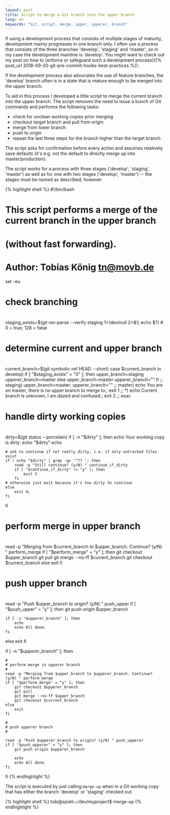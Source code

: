 ```yaml
---
layout: post
title: Script to merge a Git branch into the upper branch
lang: en
keywords: "Git, script, merge, upper, upperer, branch"
---
```


If using a development process that consists of multiple stages of maturity,
development mainly progresses in one branch only. I often use a process that
consists of the three branches 'develop', 'staging' and 'master', so in my
case the development mainline is 'develop'. You might want to check out my
post on how to
[enforce or safeguard such a development process]({% post_url 2018-09-20-git-pre-commit-hooks-best-practices %}).

If the development process also advocates the use of feature branches, the
'develop' branch often is in a state that is mature enough to be merged into
the upper branch.

To aid in this process I developed a little script to merge the current
branch into the upper branch. The script removes the need to issue a bunch
of Git commands and performs the following tasks:
* check for unclean working copies prior merging
* checkout target branch and pull from origin
* merge from lower branch
* push to origin
* repeat the last three steps for the branch higher than the target branch

The script asks for confirmation before every action and assumes relatively
save defaults (it's e.g. not the default to directly merge up into
master/production).

The script works for a process with three stages ('develop', 'staging',
'master') as well as for one with two stages ('develop', 'master') -- the
stages must be named as described, however.

{% highlight shell %}
#!/bin/bash
 
# This script performs a merge of the current branch in the upper branch
# (without fast forwarding).
#
# Author: Tobias König <tn@movb.de>
 
set -eu
 
#
# check branching
#
 
staging_exists=$(git rev-parse --verify staging 1>/dev/null 2>&1; echo $?) # 0 = true; 128 = false
 
#
# determine current and upper branch
#
 
current_branch=$(git symbolic-ref HEAD --short)
case $current_branch in
  develop) if [ "$staging_exists" = "0" ]; then
               upper_branch=staging
               upperer_branch=master
           else
               upper_branch=master
               upperer_branch=""
           fi ;;
  staging) upper_branch=master; upperer_branch="" ;;
  master)  echo You are on master, there is no upper branch to merge to.; exit 1 ;;
  *)       echo Current branch is unknown, I am dazed and confused.; exit 2 ;;
esac
 
#
# handle dirty working copies
#
 
dirty=$(git status --porcelain)
if [ -n "$dirty" ]; then
    echo Your working copy is dirty:
    echo "$dirty"
    echo
 
    # ask to continue if not really dirty, i.e. if only untracked files exist
    if ! echo "$dirty" | grep -qv '^?? '; then
        read -p "Still continue? (y/N) " continue_if_dirty
        if [ "$continue_if_dirty" != "y" ]; then
            exit 3
        fi
    # otherwise just exit because it's too dirty to continue
    else
        exit 4;
    fi
fi
 
#
# perform merge in upper branch
#
 
read -p "Merging from $current_branch to $upper_branch. Continue? (y/N) " perform_merge
if [ "$perform_merge" = "y" ]; then
    git checkout $upper_branch
    git pull
    git merge --no-ff $current_branch
    git checkout $current_branch
else
    exit
fi
 
#
# push upper branch
#
 
read -p "Push $upper_branch to origin? (y/N) " push_upper
if [ "$push_upper" = "y" ]; then
    git push origin $upper_branch
     
    if [ -z "$upperer_branch" ]; then
        echo
        echo All done.
    fi
else
    exit
fi
 
 
if [ -n "$upperer_branch" ]; then
 
    #
    # perform merge in upperer branch
    #
    read -p "Merging from $upper_branch to $upperer_branch. Continue? (y/N) " perform_merge
    if [ "$perform_merge" = "y" ]; then
        git checkout $upperer_branch
        git pull
        git merge --no-ff $upper_branch
        git checkout $current_branch
    else
        exit
    fi
 
    #
    # push upperer branch
    #
 
    read -p "Push $upperer_branch to origin? (y/N) " push_upperer
    if [ "$push_upperer" = "y" ]; then
        git push origin $upperer_branch
 
        echo
        echo All done.
    fi
fi
{% endhighlight %}

The script is executed by just calling `merge-up` when in a Git working copy
that has either the branch 'develop' or 'staging' checked out.

{% highlight shell %}
tobi@spieli:~/dev/myproject$ merge-up
{% endhighlight %}

